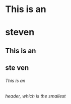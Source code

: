 # This is an <h1> steven
## This is an <h2>ste ven
###### This is an <h6> header, which is the smallest
